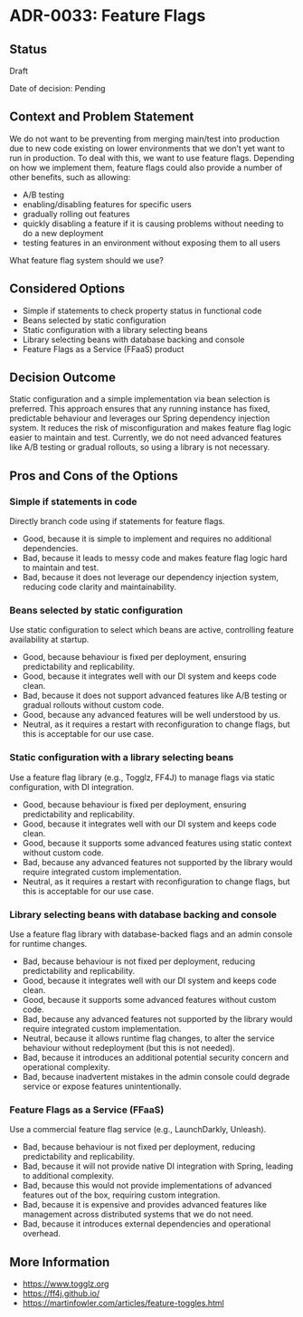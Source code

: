 # ADR-0033: Feature Flags

## Status

Draft

Date of decision: Pending

## Context and Problem Statement

We do not want to be preventing from merging main/test into production due to new code existing on lower environments
that we don’t yet want to run in production. To deal with this, we want to use feature flags.
Depending on how we implement them, feature flags could also provide a number of other benefits, such as allowing:
 * A/B testing
 * enabling/disabling features for specific users
 * gradually rolling out features
 * quickly disabling a feature if it is causing problems without needing to do a new deployment
 * testing features in an environment without exposing them to all users

What feature flag system should we use?

## Considered Options

* Simple if statements to check property status in functional code
* Beans selected by static configuration
* Static configuration with a library selecting beans
* Library selecting beans with database backing and console
* Feature Flags as a Service (FFaaS) product

## Decision Outcome

Static configuration and a simple implementation via bean selection is preferred.
This approach ensures that any running instance has fixed, predictable behaviour and leverages our Spring dependency injection system.
It reduces the risk of misconfiguration and makes feature flag logic easier to maintain and test.
Currently, we do not need advanced features like A/B testing or gradual rollouts, so using a library is not necessary.

## Pros and Cons of the Options

### Simple if statements in code

Directly branch code using if statements for feature flags.

* Good, because it is simple to implement and requires no additional dependencies.
* Bad, because it leads to messy code and makes feature flag logic hard to maintain and test.
* Bad, because it does not leverage our dependency injection system, reducing code clarity and maintainability.

### Beans selected by static configuration

Use static configuration to select which beans are active, controlling feature availability at startup.

* Good, because behaviour is fixed per deployment, ensuring predictability and replicability.
* Good, because it integrates well with our DI system and keeps code clean.
* Bad, because it does not support advanced features like A/B testing or gradual rollouts without custom code.
* Good, because any advanced features will be well understood by us.
* Neutral, as it requires a restart with reconfiguration to change flags, but this is acceptable for our use case.

### Static configuration with a library selecting beans

Use a feature flag library (e.g., Togglz, FF4J) to manage flags via static configuration, with DI integration.

* Good, because behaviour is fixed per deployment, ensuring predictability and replicability.
* Good, because it integrates well with our DI system and keeps code clean.
* Good, because it supports some advanced features using static context without custom code.
* Bad, because any advanced features not supported by the library would require integrated custom implementation.
* Neutral, as it requires a restart with reconfiguration to change flags, but this is acceptable for our use case.

### Library selecting beans with database backing and console

Use a feature flag library with database-backed flags and an admin console for runtime changes.

* Bad, because behaviour is not fixed per deployment, reducing predictability and replicability.
* Good, because it integrates well with our DI system and keeps code clean.
* Good, because it supports some advanced features without custom code.
* Bad, because any advanced features not supported by the library would require integrated custom implementation.
* Neutral, because it allows runtime flag changes, to alter the service behaviour without redeployment (but this is not needed).
* Bad, because it introduces an additional potential security concern and operational complexity.
* Bad, because inadvertent mistakes in the admin console could degrade service or expose features unintentionally.

### Feature Flags as a Service (FFaaS)

Use a commercial feature flag service (e.g., LaunchDarkly, Unleash).

* Bad, because behaviour is not fixed per deployment, reducing predictability and replicability.
* Bad, because it will not provide native DI integration with Spring, leading to additional complexity.
* Bad, because this would not provide implementations of advanced features out of the box, requiring custom integration.
* Bad, because it is expensive and provides advanced features like management across distributed systems that we do not need.
* Bad, because it introduces external dependencies and operational overhead.

## More Information

* https://www.togglz.org
* https://ff4j.github.io/
* https://martinfowler.com/articles/feature-toggles.html
